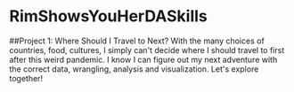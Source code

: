 # RimShowsYouHerDASkills

##Project 1: Where Should I Travel to Next?
With the many choices of countries, food, cultures, I simply can't decide where I should travel to first after this weird pandemic. I know I can figure out my next adventure with the correct data, wrangling, analysis and visualization. Let's explore together!

